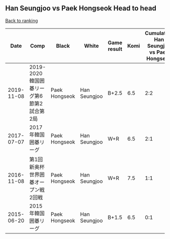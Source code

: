 ## Han Seungjoo vs Paek Hongseok Head to head

[Back to ranking](../../index.md)




| **Date** | **Comp** | **Black** | **White** | **Game result** | **Komi** | **Cumulative Han Seungjoo vs Paek Hongseok** | **Han Seungjoo streak** | **Paek Hongseok streak** | 
| --- | --- | --- | --- | --- | --- | --- | --- | --- |
| 2019-11-08 | 2019-2020韓国囲碁リーグ第6節第2試合第2局 | Paek Hongseok | Han Seungjoo | B+2.5 | 6.5 | 2:2 | 0 | 1 | 
| 2017-07-07 | 2017年韓国囲碁リーグ | Paek Hongseok | Han Seungjoo | W+R | 6.5 | 2:1 | 2 | 0 | 
| 2016-11-08 | 第1回新奥杯世界囲碁オープン戦2回戦 | Paek Hongseok | Han Seungjoo | W+R | 7.5 | 1:1 | 1 | 0 | 
| 2015-06-20 | 2015年韓国囲碁リーグ | Paek Hongseok | Han Seungjoo | B+1.5 | 6.5 | 0:1 | 0 | 1 |




